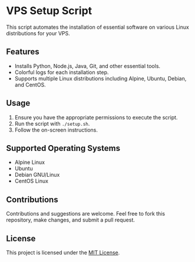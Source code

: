 # VPS Setup Script

This script automates the installation of essential software on various Linux distributions for your VPS.

## Features
- Installs Python, Node.js, Java, Git, and other essential tools.
- Colorful logs for each installation step.
- Supports multiple Linux distributions including Alpine, Ubuntu, Debian, and CentOS.

## Usage
1. Ensure you have the appropriate permissions to execute the script.
2. Run the script with `./setup.sh`.
3. Follow the on-screen instructions.

## Supported Operating Systems
- Alpine Linux
- Ubuntu
- Debian GNU/Linux
- CentOS Linux

## Contributions
Contributions and suggestions are welcome. Feel free to fork this repository, make changes, and submit a pull request.

## License
This project is licensed under the [MIT License](LICENSE).
